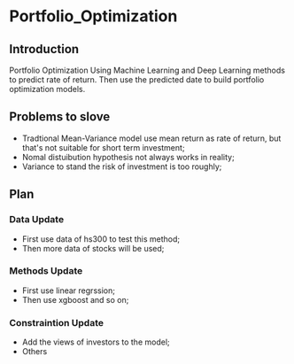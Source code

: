 # Portfolio_Optimization
## Introduction
Portfolio Optimization Using Machine Learning and Deep Learning methods to predict rate of return. Then use the predicted date to build portfolio optimization models. 
## Problems to slove
- Tradtional Mean-Variance model use mean return as rate of return, but that's not suitable for short term investment;
- Nomal distuibution hypothesis not always works in reality;
- Variance to stand the risk of investment is too roughly;
## Plan
### Data Update
- First use data of hs300 to test this method;
- Then more data of stocks will be used;
### Methods Update
- First use linear regrssion;
- Then use xgboost and so on;
### Constraintion Update
- Add the views of investors to the model;
- Others
